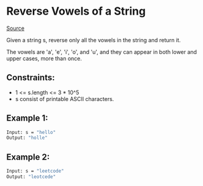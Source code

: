 # Reverse Vowels of a String
[Source](https://leetcode.com/problems/reverse-vowels-of-a-string/)

Given a string s, reverse only all the vowels in the string and return it.

The vowels are 'a', 'e', 'i', 'o', and 'u', and they can appear in both lower and upper cases, more than once.


## Constraints:
 - 1 <= s.length <= 3 * 10^5
 - s consist of printable ASCII characters.

## Example 1:
```sh
Input: s = "hello"
Output: "holle"
```

## Example 2:
```sh
Input: s = "leetcode"
Output: "leotcede"
```